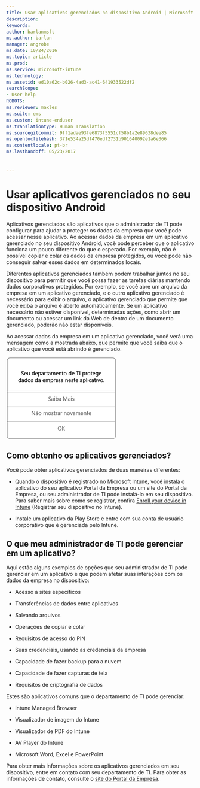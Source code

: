 ```yaml
---
title: Usar aplicativos gerenciados no dispositivo Android | Microsoft Docs
description: 
keywords: 
author: barlanmsft
ms.author: barlan
manager: angrobe
ms.date: 10/24/2016
ms.topic: article
ms.prod: 
ms.service: microsoft-intune
ms.technology: 
ms.assetid: ed10a62c-b026-4ad3-ac41-641933522df2
searchScope:
- User help
ROBOTS: 
ms.reviewer: maxles
ms.suite: ems
ms.custom: intune-enduser
ms.translationtype: Human Translation
ms.sourcegitcommit: 9ff1adae93fe6873f5551cf58b1a2e89638dee85
ms.openlocfilehash: 371e534a25df470edf2731b901640092e1a6e366
ms.contentlocale: pt-br
ms.lasthandoff: 05/23/2017


---
```



# <a name="use-managed-apps-on-your-android-device"></a>Usar aplicativos gerenciados no seu dispositivo Android

Aplicativos gerenciados são aplicativos que o administrador de TI pode configurar para ajudar a proteger os dados da empresa que você pode acessar nesse aplicativo. Ao acessar dados da empresa em um aplicativo gerenciado no seu dispositivo Android, você pode perceber que o aplicativo funciona um pouco diferente do que o esperado. Por exemplo, não é possível copiar e colar os dados da empresa protegidos, ou você pode não conseguir salvar esses dados em determinados locais.

Diferentes aplicativos gerenciados também podem trabalhar juntos no seu dispositivo para permitir que você possa fazer as tarefas diárias mantendo dados corporativos protegidos. Por exemplo, se você abre um arquivo da empresa em um aplicativo gerenciado, e o outro aplicativo gerenciado é necessário para exibir o arquivo, o aplicativo gerenciado que permite que você exiba o arquivo é aberto automaticamente. Se um aplicativo necessário não estiver disponível, determinadas ações, como abrir um documento ou acessar um link da Web de dentro de um documento gerenciado, poderão não estar disponíveis.

Ao acessar dados da empresa em um aplicativo gerenciado, você verá uma mensagem como a mostrada abaixo, que permite que você saiba que o aplicativo que você está abrindo é gerenciado.

![open-managed-apps-message](./media/managed-apps-message.png)

## <a name="how-do-i-get-managed-apps"></a>Como obtenho os aplicativos gerenciados?
Você pode obter aplicativos gerenciados de duas maneiras diferentes:

-   Quando o dispositivo é registrado no Microsoft Intune, você instala o aplicativo do seu aplicativo Portal da Empresa ou um site do Portal da Empresa, ou seu administrador de TI pode instalá-lo em seu dispositivo. Para saber mais sobre como se registrar, confira [Enroll your device in Intune](enroll-your-device-in-Intune-android.md) (Registrar seu dispositivo no Intune).

-   Instale um aplicativo da Play Store e entre com sua conta de usuário corporativo que é gerenciada pelo Intune.

## <a name="what-can-my-it-admin-manage-in-an-app"></a>O que meu administrador de TI pode gerenciar em um aplicativo?
Aqui estão alguns exemplos de opções que seu administrador de TI pode gerenciar em um aplicativo e que podem afetar suas interações com os dados da empresa no dispositivo:

-   Acesso a sites específicos

-   Transferências de dados entre aplicativos

-   Salvando arquivos

-   Operações de copiar e colar

-   Requisitos de acesso do PIN

-   Suas credenciais, usando as credenciais da empresa

-   Capacidade de fazer backup para a nuvem

-   Capacidade de fazer capturas de tela

-   Requisitos de criptografia de dados

Estes são aplicativos comuns que o departamento de TI pode gerenciar:

-   Intune Managed Browser

-   Visualizador de imagem do Intune

-   Visualizador de PDF do Intune

-   AV Player do Intune

-   Microsoft Word, Excel e PowerPoint

Para obter mais informações sobre os aplicativos gerenciados em seu dispositivo, entre em contato com seu departamento de TI. Para obter as informações de contato, consulte o [site do Portal da Empresa](http://portal.manage.microsoft.com).

